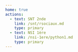 ```yaml
---
home: true
actions:
  - text: SNT 2nde
    link: /snt/rsociaux.md
    type: primary
  - text: NSI 1ère
    link: /nsi-1ere/python1.md
    type: primary
---
```

